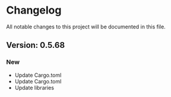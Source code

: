 # Changelog

All notable changes to this project will be documented in this file.

## Version: 0.5.68

### New
 - Update Cargo.toml
 - Update Cargo.toml
 - Update libraries



